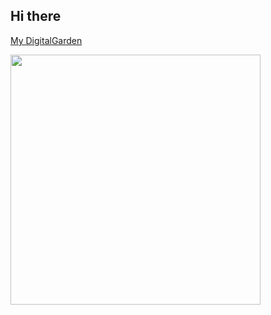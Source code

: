 ## Hi there 

[My DigitalGarden](https://haicaji.github.io/)

<img src="https://github-readme-stats.vercel.app/api?username=Haicaji&count_private=true&show_icons=true&theme=cobalt" width="400">
